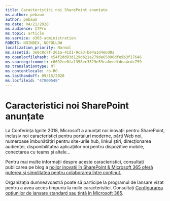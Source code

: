 ```yaml
---
title: Caracteristici noi SharePoint anunțate
ms.author: pebaum
author: pebaum
ms.date: 04/21/2020
ms.audience: ITPro
ms.topic: article
ms.service: o365-administration
ROBOTS: NOINDEX, NOFOLLOW
localization_priority: Normal
ms.assetid: 3e0c8c7f-261a-41d1-9ca3-be4a1d4ebd9a
ms.openlocfilehash: c54f2dd93d129db21a279de65096dfe9b3f17646
ms.sourcegitcommit: c6692ce0fa1358ec3529e59ca0ecdfdea4cdc759
ms.translationtype: MT
ms.contentlocale: ro-RO
ms.lasthandoff: 09/15/2020
ms.locfileid: "47800548"
---
```

# <a name="sharepoint-new-features-announced"></a>Caracteristici noi SharePoint anunțate

La Conferința Ignite 2018, Microsoft a anunțat noi inovații pentru SharePoint, inclusiv noi caracteristici pentru portaluri moderne, părți Web noi, numeroase îmbunătățiri pentru site-urile hub, linkul știri, direcționarea audienței, disponibilitatea aplicațiilor noi pentru dispozitive mobile, conectarea cu teams și altele...
  
Pentru mai multe informații despre aceste caracteristici, consultați publicarea pe blog a [noilor inovații în SharePoint &amp; Microsoft 365 oferă puterea și simplitatea pentru colaborarea între conținut.](https://go.microsoft.com/fwlink/?linkid=2026502)
  
Organizația dumneavoastră poate să participe la programul de lansare vizat pentru a avea acces timpuriu la noile caracteristici. Consultați [Configurarea opțiunilor de lansare standard sau țintă în Microsoft 365](https://docs.microsoft.com/microsoft-365/admin/manage/release-options-in-office-365).
